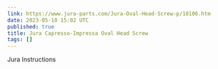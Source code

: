 ```yaml
---
link: https://www.jura-parts.com/Jura-Oval-Head-Screw-p/10106.htm
date: 2023-05-10 15:02 UTC
published: true
title: Jura Capresso-Impressa Oval Head Screw
tags: []
---
```


Jura Instructions
